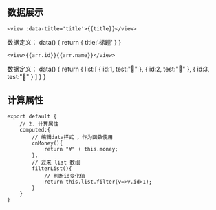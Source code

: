 ## 数据展示
```
<view :data-title='title'>{{title}}</view>
```
数据定义：
data() {
	return {
		title:'标题'
	}
}
```
<view>{{arr.id}}{{arr.name}}</view>
```
数据定义：
data() {
	return {
		list:[
			{
				id:1,
				test:"🍌"
			},
			{
				id:2,
				test:"🍎"
			},
			{
				id:3,
				test:"🍊"
			}
		]
	}
}

## 计算属性
```
export default {
	// 2. 计算属性
	computed:{
		// 编辑data样式 ，作为函数使用
		cnMoney(){
			return "¥" + this.money;
		},
		// 过来 list 数组
		filterList(){
			// 判断id变化值
			return this.list.filter(v=>v.id>1);
		}
	}
}
```